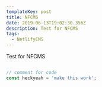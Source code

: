 ```yaml
---
templateKey: post
title: NFCMS
date: 2019-06-13T19:02:30.356Z
description: Test for NFCMS
tags:
  - NetlifyCMS
---
```

Test for NFCMS

```javascript

// comment for code
const heckyeah = 'make this work';
```
